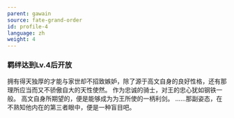 ```yaml
---
parent: gawain
source: fate-grand-order
id: profile-4
language: zh
weight: 4
---
```


### 羁绊达到Lv.4后开放

拥有得天独厚的才能与家世却不招致嫉妒，除了源于高文自身的良好性格，还有那理所应当而又不骄傲自大的天性使然。
作为忠诚的骑士，对王的忠心犹如钢铁一般。
高文自身所期望的，便是能够成为为王所使的一柄利剑。
……那副姿态，在不熟知他内在的第三者眼中，便是一种盲目吧。
